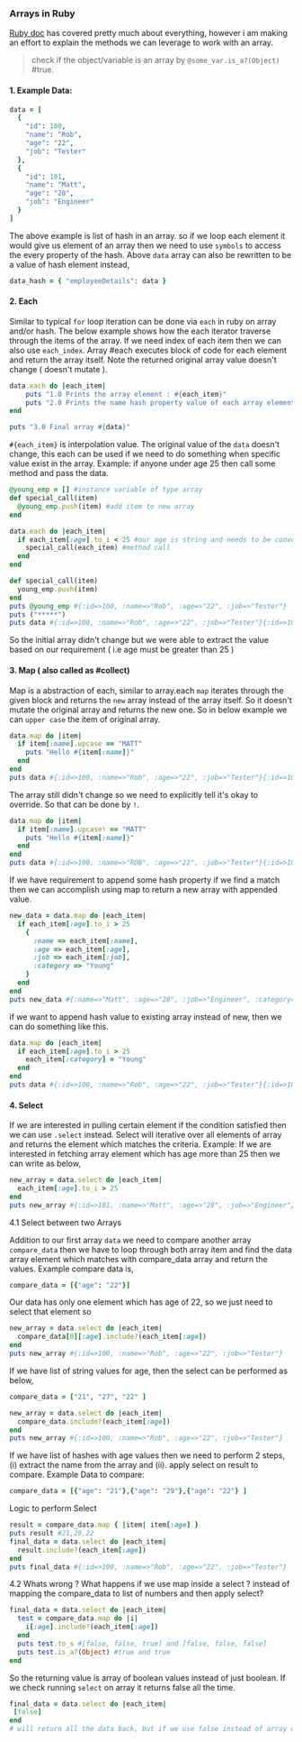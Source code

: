 ### Arrays in Ruby

[Ruby doc](https://ruby-doc.org/core-2.4.1/Array.html#method-i-each) has covered pretty much about everything, however i am making an effort to explain the methods we can leverage to work with an array.

> check if the object/variable is an array by `@some_var.is_a?(Object)` #true.

#### 1. Example Data:

```ruby
data = [
  {
    "id": 100,
    "name": "Rob",
    "age": "22",
    "job": "Tester"
  },
  {
    "id": 101,
    "name": "Matt",
    "age": "28",
    "job": "Engineer"
  }
]
```
The above example is list of hash in an array. so if we loop each element it would give us element of an array then we need to use `symbols` to access the every property of the hash. Above `data` array can also be rewritten to be a value of hash element instead,
```ruby
data_hash = { "employeeDetails": data }
```

#### 2. Each  

Similar to typical `for` loop iteration can be done via `each` in ruby on array and/or hash. The below example shows how the each iterator traverse through the items of the array. If we need index of each item then we can also use `each_index`. Array #each executes block of code for each element and return the array itself. Note the returned original array value doesn't change ( doesn't mutate ).

```ruby
data.each do |each_item|
    puts "1.0 Prints the array element : #{each_item}"
    puts "2.0 Prints the name hash property value of each array element : #{each_item[:name]}"
end

puts "3.0 Final array #{data}"
```
`#{each_item}` is interpolation value. The original value of the `data` doesn't change, this each can be used if we need to do something when specific value exist in the array. Example: if anyone under age 25 then call some method and pass the data.
``` ruby
@young_emp = [] #instance variable of type array
def special_call(item)
  @young_emp.push(item) #add item to new array
end

data.each do |each_item|
  if each_item[:age].to_i < 25 #our age is string and needs to be converted to integer so `to_i`
    special_call(each_item) #method call
  end
end

def special_call(item)
  young_emp.push(item)
end
puts @young_emp #{:id=>100, :name=>"Rob", :age=>"22", :job=>"Tester"}
puts ("*****")
puts data #{:id=>100, :name=>"Rob", :age=>"22", :job=>"Tester"}{:id=>101, :name=>"Matt", :age=>"28", :job=>"Engineer"}
```
So the initial array didn't change but we were able to extract the value based on our requirement ( i.e age must be greater than 25 )

#### 3. Map ( also called as #collect)

Map is a abstraction of each, similar to array.each `map` iterates through the given block and returns the `new` array instead of the array itself. So it doesn't mutate the original array and returns the new one. So in below example we can `upper case` the item of original array.

```ruby
data.map do |item|
  if item[:name].upcase == "MATT"
    puts "Hello #{item[:name]}"
  end
end
puts data #{:id=>100, :name=>"Rob", :age=>"22", :job=>"Tester"}{:id=>101, :name=>"Matt", :age=>"28", :job=>"Engineer"}
```
The array still didn't change so we need to explicitly tell it's okay to override. So that can be done by `!`.
```ruby
data.map do |item|
  if item[:name].upcase! == "MATT"
    puts "Hello #{item[:name]}"
  end
end
puts data #{:id=>100, :name=>"ROB", :age=>"22", :job=>"Tester"}{:id=>101, :name=>"MATT", :age=>"28", :job=>"Engineer"}
```
If we have requirement to append some hash property if we find a match then we can accomplish using map to return a new array with appended value.
```ruby
new_data = data.map do |each_item|
  if each_item[:age].to_i > 25
    {
      :name => each_item[:name],
      :age => each_item[:age],
      :job => each_item[:job],
      :category => "Young"
    }
  end
end
puts new_data #{:name=>"Matt", :age=>"28", :job=>"Engineer", :category=>"Young"}
```
if we want to append hash value to existing array instead of new, then we can do something like this.
```ruby
data.map do |each_item|
  if each_item[:age].to_i > 25
    each_item[:category] = "Young"
  end
end
puts data #{:id=>100, :name=>"Rob", :age=>"22", :job=>"Tester"}{:id=>101, :name=>"Matt", :age=>"28", :job=>"Engineer", :category=>"Young"}
```

#### 4. Select

If we are interested in pulling certain element if the condition satisfied then we can use `.select` instead. Select will iterative over all elements of array and returns the element which matches the criteria. Example: If we are interested in fetching array element which has age more than 25 then we can write as below,
```ruby
new_array = data.select do |each_item|
  each_item[:age].to_i > 25
end
puts new_array #{:id=>101, :name=>"Matt", :age=>"28", :job=>"Engineer"}
```
4.1 Select between two Arrays

Addition to our first array `data` we need to compare another array `compare_data` then we have to loop through both array item and find the data array element which matches with compare_data array and return the values. Example compare data is,
```ruby
compare_data = [{"age": "22"}]
```
Our data has only one element which has age of 22, so we just need to select that element so
```ruby
new_array = data.select do |each_item|
  compare_data[0][:age].include?(each_item[:age])
end
puts new_array #{:id=>100, :name=>"Rob", :age=>"22", :job=>"Tester"}
```
If we have list of string values for age, then the select can be performed as below,
```ruby
compare_data = ["21", "27", "22" ]

new_array = data.select do |each_item|
  compare_data.include?(each_item[:age])
end
puts new_array #{:id=>100, :name=>"Rob", :age=>"22", :job=>"Tester"}
```
If we have list of hashes with age values then we need to perform 2 steps, (i) extract the name from the array and (ii). apply select on result to compare.
Example Data to compare:   
```ruby
compare_data = [{"age": "21"},{"age": "29"},{"age": "22"} ]
```
Logic to perform Select
```ruby
result = compare_data.map { |item| item[:age] }
puts result #21,29,22
final_data = data.select do |each_item|
  result.include?(each_item[:age])
end
puts final_data #{:id=>100, :name=>"Rob", :age=>"22", :job=>"Tester"}
```
4.2 Whats wrong ?
What happens if we use map inside a select ? instead of mapping the compare_data to list of numbers and then apply select?
```ruby
final_data = data.select do |each_item|
  test = compare_data.map do |i|
    i[:age].include?(each_item[:age])
  end
  puts test.to_s #[false, false, true] and [false, false, false]
  puts test.is_a?(Object) #true and true
end
```
So the returning value is array of boolean values instead of just boolean. If we check running `select` on array it returns false all the time.
```ruby
final_data = data.select do |each_item|
 [false]
end
# will return all the data back, but if we use false instead of array of false.
```
